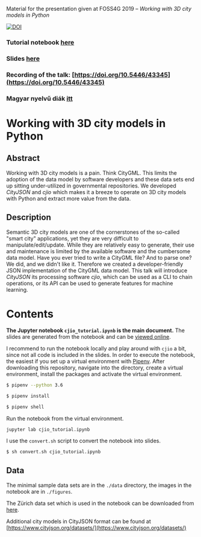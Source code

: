 Material for the presentation given at FOSS4G 2019 – *Working with 3D city
 models in Python*
 
[![DOI](https://zenodo.org/badge/204799458.svg)](https://zenodo.org/badge/latestdoi/204799458)


### Tutorial notebook [here](https://nbviewer.jupyter.org/github/balazsdukai/foss4g2019/blob/gh-pages/cjio_tutorial.ipynb)
 
### Slides [here](https://balazsdukai.github.io/foss4g2019/index.slides.html)

### Recording of the talk: [https://doi.org/10.5446/43345](https://doi.org/10.5446/43345)

### Magyar nyelvű diák [itt](https://balazsdukai.github.io/foss4g2019/cjio_tutorial_hu.slides.html)

# Working with 3D city models in Python

## Abstract

Working with 3D city models is a pain. Think CityGML. This limits the adoption of the data model by software developers and these data sets end up sitting under-utilized in governmental repositories. We developed *CityJSON* and *cjio* which makes it a breeze to operate on 3D city models with Python and extract more value from the data.

## Description

Semantic 3D city models are one of the cornerstones of the so-called "smart city" applications, yet they are very difficult to manipulate/edit/update. While they are relatively easy to generate, their use and maintenance is limited by the available software and the cumbersome data model. Have you ever tried to write a CityGML file? And to parse one? We did, and we didn't like it. Therefore we created a developer-friendly JSON implementation of the CityGML data model. This talk will introduce *CityJSON* its processing software *cjio*, which can be used as a CLI to chain operations, or its API can be used to generate features for machine learning.

# Contents

**The Jupyter notebook `cjio_tutorial.ipynb` is the main document.** The slides
 are generated from the notebook and can be [viewed online](https://balazsdukai.github.io/foss4g2019/index.slides.html).

I recommend to run the notebook locally and play around with `cjio` a bit, since not all code is included in the slides. In order to execute the notebook, the easiest if you set up a virtual environment with [Pipenv](https://pypi.org/project/pipenv/). After downloading this repository, navigate into the directory, create a virtual environment, install the packages and activate the virtual environment.

```bash
$ pipenv --python 3.6

$ pipenv install

$ pipenv shell
```

Run the notebook from the virtual environment.
```
jupyter lab cjio_tutorial.ipynb 
```

I use the `convert.sh` script to convert the notebook into slides.  
```bash
$ sh convert.sh cjio_tutorial.ipynb
```

## Data
The minimal sample data sets are in the `./data` directory, the images in the
 notebook are in `./figures`.

The Zürich data set which is used in the notebook can be downloaded from
 [here](https://3d.bk.tudelft.nl/opendata/cityjson/1.0/Zurich_Building_LoD2_V10.json).

Additional city models in CityJSON format can be found at [https://www.cityjson.org/datasets/](https://www.cityjson.org/datasets/)

